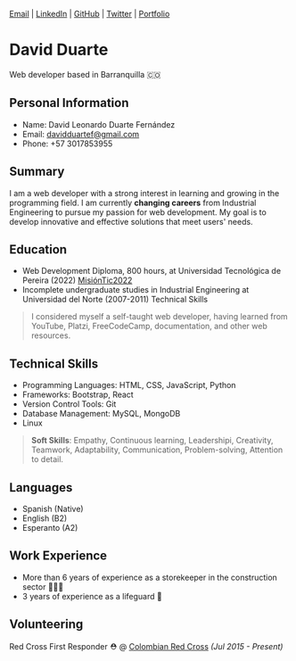 [Email](mailto:davidduartef@gmail.com) |  [LinkedIn](https://www.linkedin.com/in/drt-dave/) | [GitHub](https://github.com/drt-dave/) | [Twitter](https://twitter.com/Drt__Dave/) | [Portfolio](https://drt-dave.github.io/portfolio/) 
# David Duarte
 Web developer based in Barranquilla 🇨🇴  
 
## Personal Information

- Name: David Leonardo Duarte Fernández
- Email: davidduartef@gmail.com
- Phone: +57 3017853955

## Summary

I am a web developer with a strong interest in learning and growing in the programming field. I am currently __changing careers__ from Industrial Engineering to pursue my passion for web development. My goal is to develop innovative and effective solutions that meet users' needs.

## Education

- Web Development Diploma, 800 hours, at Universidad Tecnológica de Pereira (2022) [MisiónTic2022](https://certificadomisionticutp.com/apiv1/public/docs/4A/_1140828060-.pdf)
- Incomplete undergraduate studies in Industrial Engineering at Universidad del Norte (2007-2011)
Technical Skills

> I considered myself a self-taught web developer, having learned from YouTube, Platzi, FreeCodeCamp, documentation, and other web resources.

## Technical Skills
- Programming Languages: HTML, CSS, JavaScript, Python
- Frameworks: Bootstrap, React
- Version Control Tools: Git
- Database Management: MySQL, MongoDB
- Linux

> **Soft Skills**: Empathy, Continuous learning, Leadershipi, Creativity, Teamwork, Adaptability, Communication, Problem-solving, Attention to detail.
## Languages

- Spanish (Native)
- English (B2)
- Esperanto (A2)
 
## Work Experience

- More than 6 years of experience as a storekeeper in the construction sector 👷🏽‍♂️
- 3 years of experience as a lifeguard 🛟

## Volunteering

  Red Cross First Responder ⛑️ @ [Colombian Red Cross](https://www.cruzrojacolombiana.org) _(Jul 2015 - Present)_<br>
